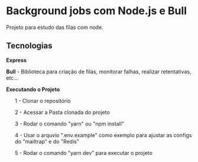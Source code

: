 <h1>Background jobs com Node.js e Bull</h1>
Projeto para estudo das filas com node.
<h2>Tecnologias</h2>
<b>Express </b>

<b>Bull</b> - Biblioteca para criação de filas, monitorar falhas, realizar retentativas, etc...

<b>Executando o Projeto</b>
<ol>1 - Clonar o repositório</ol>
<ol>2 - Acessar a Pasta clonada do projeto</ol>
<ol>3 - Rodar o comando "yarn" ou "npm install"</ol>
<ol>4 - Usar o arquvio ".env.example" como exemplo para ajustar as configs do "mailtrap" e do "Redis"</ol>
<ol>5 - Rodar o comando "yarn dev" para executar  o projeto</ol>
